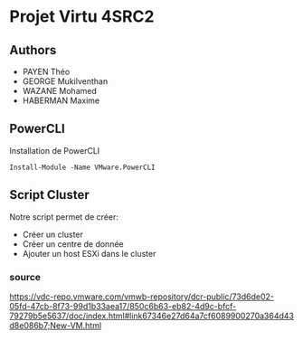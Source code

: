 
# Projet Virtu 4SRC2


## Authors

- PAYEN Théo 
- GEORGE Mukilventhan
- WAZANE Mohamed
- HABERMAN Maxime 

## PowerCLI

Installation de PowerCLI

`Install-Module -Name VMware.PowerCLI`

## Script Cluster 

Notre script permet de créer:
-  Créer un cluster 
-  Créer un centre de donnée
-  Ajouter un host ESXi dans le cluster 

### source
https://vdc-repo.vmware.com/vmwb-repository/dcr-public/73d6de02-05fd-47cb-8f73-99d1b33aea17/850c6b63-eb82-4d9c-bfcf-79279b5e5637/doc/index.html#link67346e27d64a7cf6089900270a364d43d8e086b7;New-VM.html